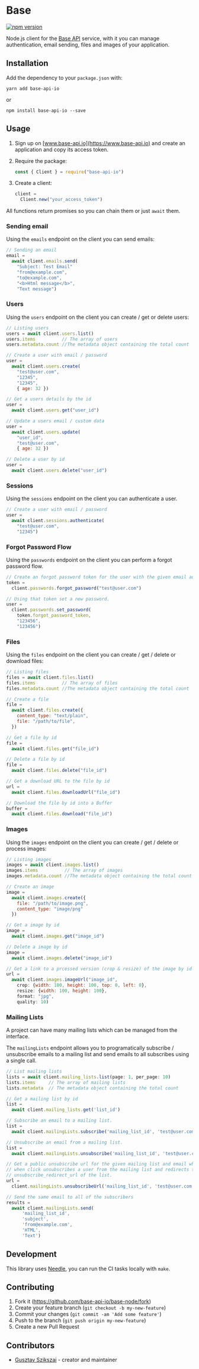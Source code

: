 # Base

[![npm version](https://badge.fury.io/js/base-api-io.svg)](https://badge.fury.io/js/base-api-io)

Node.js client for the [Base API](https://www.base-api.io) service, with it you
can manage authentication, email sending, files and images of your application.

## Installation

Add the dependency to your `package.json` with:

`yarn add base-api-io`

or

`npm install base-api-io --save`

## Usage

1. Sign up on [www.base-api.io](https://www.base-api.io) and create an
   application and copy its access token.

2. Require the package:

   ```javascript
   const { Client } = require("base-api-io")
   ```

3. Create a client:

   ```javascript
   client =
     Client.new("your_access_token")
   ```

All functions return promises so you can chain them or just `await` them.

### Sending email

Using the `emails` endpoint on the client you can send emails:

```javascript
// Sending an email
email =
  await client.emails.send(
    "Subject: Test Email"
    "from@example.com",
    "to@example.com",
    "<b>Html message</b>",
    "Text message")
```

### Users

Using the `users` endpoint  on the client you can create / get or delete users:

```javascript
// Listing users
users = await client.users.list()
users.items          // The array of users
users.metadata.count //The metadata object containing the total count

// Create a user with email / password
user =
  await client.users.create(
    "test@user.com",
    "12345",
    "12345",
    { age: 32 })

// Get a users details by the id
user =
  await client.users.get("user_id")

// Update a users email / custom data
user =
  await client.users.update(
    "user_id",
    "test@user.com",
    { age: 32 })

// Delete a user by id
user =
  await client.users.delete("user_id")
```

### Sessions

Using the `sessions` endpoint on the client you can authenticate a user.

```javascript
// Create a user with email / password
user =
  await client.sessions.authenticate(
    "test@user.com",
    "12345")
```

### Forgot Password Flow

Using the `passwords` endpoint on the client you can perform a forgot password flow.

```javascript
// Create an forgot password token for the user with the given email address.
token =
  client.passwords.forgot_password("test@user.com")

// Using that token set a new password.
user =
  client.passwords.set_password(
    token.forgot_password_token,
    "123456",
    "123456")
```

### Files

Using the `files` endpoint on the client you can create / get / delete or download files:

```javascript
// Listing files
files = await client.files.list()
files.items          // The array of files
files.metadata.count //The metadata object containing the total count

// Create a file
file =
  await client.files.create({
    content_type: "text/plain",
    file: "/path/to/file",
  })

// Get a file by id
file =
  await client.files.get("file_id")

// Delete a file by id
file =
  await client.files.delete("file_id")

// Get a download URL to the file by id
url =
  await client.files.downloadUrl("file_id")

// Download the file by id into a Buffer
buffer =
  await client.files.download("file_id")
```

### Images

Using the `images` endpoint on the client you can create / get / delete or process images:

```javascript
// Listing images
images = await client.images.list()
images.items          // The array of images
images.metadata.count //The metadata object containing the total count

// Create an image
image =
  await client.images.create({
    file: "/path/to/image.png",
    content_type: "image/png"
  })

// Get a image by id
image =
  await client.images.get("image_id")

// Delete a image by id
image =
  await client.images.delete("image_id")

// Get a link to a prcessed version (crop & resize) of the image by id
url =
  await client.images.imageUrl("image_id",
    crop: {width: 100, height: 100, top: 0, left: 0},
    resize: {width: 100, height: 100},
    format: "jpg",
    quality: 10)
```

### Mailing Lists

A project can have many mailing lists which can be managed from the interface.

The `mailingLists` endpoint allows you to programatically subscribe / unsubscribe
emails to a mailing list and send emails to all subscribes using a single call.

```javascript
// List mailing lists
lists = await client.mailing_lists.list(page: 1, per_page: 10)
lists.items     // The array of mailing lists
lists.metadata  // The metadata object containing the total count

// Get a mailing list by id
list =
  await client.mailing_lists.get('list_id')

// Subscribe an email to a mailing list.
list =
  await client.mailingLists.subscribe('mailing_list_id', 'test@user.com')

// Unsubscribe an email from a mailing list.
list =
  await client.mailingLists.unsubscribe('mailing_list_id', 'test@user.com')

// Get a public unsubscribe url for the given mailing list and email which
// when click unsubscribes a user from the mailing list and redirects to the
// unsubscribe_redirect_url of the list.
url =
  client.mailingLists.unsubscribeUrl('mailing_list_id', 'test@user.com')

// Send the same email to all of the subscribers
results =
  await client.mailingLists.send(
      'mailing_list_id',
      'subject',
      'from@example.com',
      'HTML',
      'Text')
```

## Development

This library uses [Needle](https://www.npmjs.com/package/needle), you can run the CI tasks locally with `make`.

## Contributing

1. Fork it (<https://github.com/base-api-io/base-node/fork>)
2. Create your feature branch (`git checkout -b my-new-feature`)
3. Commit your changes (`git commit -am 'Add some feature'`)
4. Push to the branch (`git push origin my-new-feature`)
5. Create a new Pull Request

## Contributors

- [Gusztav Szikszai](https://github.com/gdotdesign) - creator and maintainer
